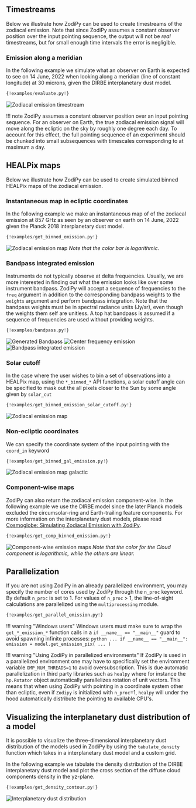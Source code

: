 ## Timestreams
Below we illustrate how ZodiPy can be used to create timestreams of the zodiacal emission. 
Note that since ZodiPy assumes a constant observer position over the input pointing sequence, the output
will not be *real* timestreams, but for small enough time intervals the error is negligible.


### Emission along a meridian
In the following example we simulate what an observer on Earth is expected to see on 14 June, 
2022 when looking along a meridian (line of constant longitude) at 30 microns, given the 
DIRBE interplanetary dust model.

```python
{!examples/evaluate.py!}
```

![Zodiacal emission timestream](img/timestream.png)

!!! note
    ZodiPy assumes a constant observer position over an input pointing sequence. For an observer on Earth, 
    the true zodiacal emission signal will move along the ecliptic on the sky by roughly one degree each day. 
    To account for this effect, the full pointing sequence of an experiment should be chunked into small 
    subsequences with timescales corresponding to at maximum a day.


## HEALPix maps
Below we illustrate how ZodiPy can be used to create simulated binned HEALPix maps of the zodiacal emission.


### Instantaneous map in ecliptic coordinates
In the following example we make an instantaneous map of of the zodiacal emission at 857 GHz
as seen by an observer on earth on 14 June, 2022 given the Planck 2018 interplanetary dust model.

```python
{!examples/get_binned_emission.py!}
```
![Zodiacal emission map](img/binned.png)
*Note that the color bar is logarithmic.*


### Bandpass integrated emission
Instruments do not typically observe at delta frequencies. Usually, we are more interested in finding out
what the emission looks like over some instrument bandpass. ZodiPy will accept a sequence of frequencies to the `freq`
argument in addition to the corresponding bandpass weights to the `weights` argument and perform bandpass integration. 
Note that the bandpass weights must be in spectral radiance units (Jy/sr), even though the weights them self are unitless. A top hat bandpass is assumed if a sequence of frequencies are used without providing weights.
```python hl_lines="11 12 13 31 32"
{!examples/bandpass.py!}
```
![Generated Bandpass](img/bandpass.png)
![Center frequency emission](img/center_freq.png)
![Bandpass integrated emission](img/bandpass_integrated.png)

### Solar cutoff
In the case where the user wishes to bin a set of observations into a HEALPix map, using the `*_binned_*` API functions,
a solar cutoff angle can be specified to mask out the all pixels closer to the Sun by some angle given by `solar_cut`

```python hl_lines="9"
{!examples/get_binned_emission_solar_cutoff.py!}
```
![Zodiacal emission map](img/binned_solar_cutoff.png)


### Non-ecliptic coordinates
We can specify the coordinate system of the input pointing with the `coord_in` keyword

```python hl_lines="18"
{!examples/get_binned_gal_emission.py!}
```
![Zodiacal emission map galactic](img/binned_gal.png)


### Component-wise maps
ZodiPy can also return the zodiacal emission component-wise. In the following example we use
the DIRBE model since the later Planck models excluded the circumsolar-ring and Earth-trailing 
feature components. For more information on the interplanetary dust models, please 
read [Cosmoglobe: Simulating Zodiacal Emission with ZodiPy](https://arxiv.org/abs/2205.12962).

```python hl_lines="18"
{!examples/get_comp_binned_emission.py!}
```
![Component-wise emission maps](img/binned_comp.png)
*Note that the color for the Cloud component is logarithmic, while the others are linear.*


## Parallelization
If you are not using ZodiPy in an already parallelized environment, you may specify the number of cores used by ZodiPy through the `n_proc` keyword. By default `n_proc` is set to 1. For values of `n_proc` > 1, the line-of-sight calculations are parallelized using the `multiprocessing` module.

```python hl_lines="15 16"
{!examples/get_parallel_emission.py!}
```

!!! warning "Windows users"
    Windows users must make sure to wrap the `get_*_emission_*` function calls in a `if __name__ == "__main__"` guard to avoid spawning infinite processes: 
    ```python
    ...
    if __name__ == "__main__":
        emission = model.get_emission_pix(
            ...
        )
    ```

!!! warning "Using ZodiPy in parallelized environments"
    If ZodiPy is used in a parallelized environment one may have to specifically set the environment variable 
    `OMP_NUM_THREADS=1` to avoid oversubscription. This is due automatic parallelization in third party libraries such as `healpy` where for instance the `hp.Rotator` object automatically parallelizes rotation of unit vectors.
    This means that when using ZodiPy with pointing in a coordinate system other than ecliptic, even if `Zodipy` is initialized with `n_proc`=1, `healpy` will under the hood automatically distribute the pointing to available CPU's.


## Visualizing the interplanetary dust distribution of a model
It is possible to visualize the three-dimensional interplanetary dust distribution of the models used in
ZodiPy by using the `tabulate_density` function which takes in a interplanetary dust model and a custom grid.

In the following example we tabulate the density distribution of the DIRBE interplanetary dust model
and plot the cross section of the diffuse cloud components density in the yz-plane.

```python
{!examples/get_density_contour.py!}
```
![Interplanetary dust distribution](img/density_grid.png)